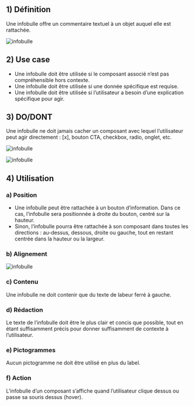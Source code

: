 ## 1) Définition

Une infobulle offre un commentaire textuel à un objet auquel elle est rattachée.

<p><img src="../../assets/images/infobulle/infobulle-01.jpg" alt="infobulle" class="tk-markdown__img-fullscreen" /></p>

## 2) Use case

- Une infobulle doit être utilisée si le composant associé n’est pas compréhensible hors contexte.
- Une infobulle doit être utilisée si une donnée spécifique est requise.
- Une infobulle doit être utilisée si l’utilisateur a besoin d’une explication spécifique pour agir.

## 3) DO/DONT

Une infobulle ne doit jamais cacher un composant avec lequel l’utilisateur peut agir directement : [x], bouton CTA, checkbox, radio, onglet, etc.

<p><img src="../../assets/images/infobulle/infobulle-02.jpg" alt="infobulle" class="tk-markdown__img-fullscreen" /></p>

<p><img src="../../assets/images/infobulle/infobulle-03.jpg" alt="infobulle" class="tk-markdown__img-fullscreen" /></p>

## 4) Utilisation

### a) Position

- Une infobulle peut être rattachée à un bouton d’information. Dans ce cas, l’infobulle sera positionnée à droite du bouton, centré sur la hauteur.
- Sinon, l’infobulle pourra être rattachée à son composant dans toutes les directions : au-dessus, dessous, droite ou gauche, tout en restant centrée dans la hauteur ou la largeur.

### b) Alignement

<p><img src="../../assets/images/infobulle/infobulle-04.jpg" alt="infobulle" class="tk-markdown__img-fullscreen" /></p>

### c) Contenu

Une infobulle ne doit contenir que du texte de labeur ferré à gauche.

### d) Rédaction

Le texte de l’infobulle doit être le plus clair et concis que possible, tout en étant suffisamment précis pour donner suffisamment de contexte à l’utilisateur.

### e) Pictogrammes

Aucun pictogramme ne doit être utilisé en plus du label.

### f) Action

L’infobulle d’un composant s’affiche quand l’utilisateur clique dessus ou passe sa souris dessus (hover).
